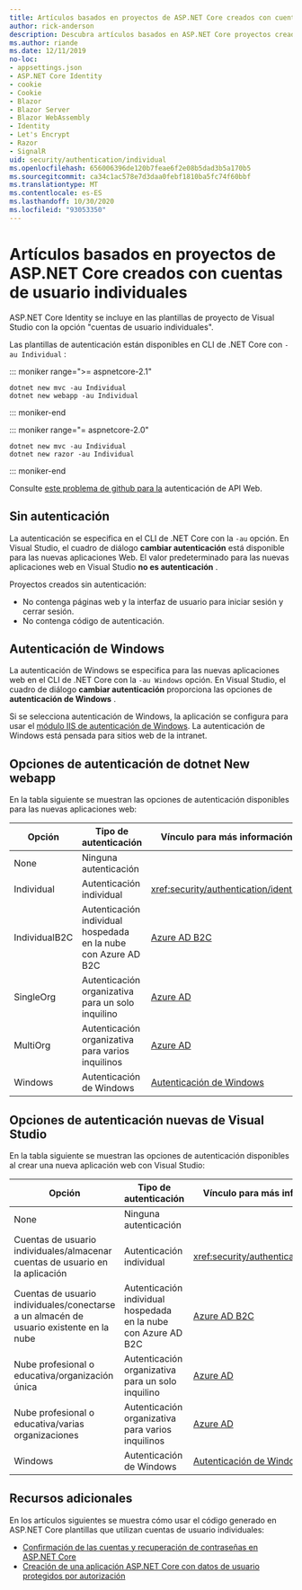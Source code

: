 ```yaml
---
title: Artículos basados en proyectos de ASP.NET Core creados con cuentas de usuario individuales
author: rick-anderson
description: Descubra artículos basados en ASP.NET Core proyectos creados con cuentas de usuario individuales.
ms.author: riande
ms.date: 12/11/2019
no-loc:
- appsettings.json
- ASP.NET Core Identity
- cookie
- Cookie
- Blazor
- Blazor Server
- Blazor WebAssembly
- Identity
- Let's Encrypt
- Razor
- SignalR
uid: security/authentication/individual
ms.openlocfilehash: 656006396de120b7feae6f2e08b5dad3b5a170b5
ms.sourcegitcommit: ca34c1ac578e7d3daa0febf1810ba5fc74f60bbf
ms.translationtype: MT
ms.contentlocale: es-ES
ms.lasthandoff: 10/30/2020
ms.locfileid: "93053350"
---
```

# <a name="articles-based-on-aspnet-core-projects-created-with-individual-user-accounts"></a>Artículos basados en proyectos de ASP.NET Core creados con cuentas de usuario individuales

ASP.NET Core Identity se incluye en las plantillas de proyecto de Visual Studio con la opción "cuentas de usuario individuales".

Las plantillas de autenticación están disponibles en CLI de .NET Core con `-au Individual` :

::: moniker range=">= aspnetcore-2.1"

```dotnetcli
dotnet new mvc -au Individual
dotnet new webapp -au Individual
```

::: moniker-end

::: moniker range="= aspnetcore-2.0"

```dotnetcli
dotnet new mvc -au Individual
dotnet new razor -au Individual
```

::: moniker-end

Consulte [este problema de github para la](https://github.com/dotnet/AspNetCore/issues/5833) autenticación de API Web.

<a name="no"></a>

## <a name="no-authentication"></a>Sin autenticación

La autenticación se especifica en el CLI de .NET Core con la `-au` opción. En Visual Studio, el cuadro de diálogo **cambiar autenticación** está disponible para las nuevas aplicaciones Web. El valor predeterminado para las nuevas aplicaciones web en Visual Studio **no es autenticación** .

Proyectos creados sin autenticación:

* No contenga páginas web y la interfaz de usuario para iniciar sesión y cerrar sesión.
* No contenga código de autenticación.

<a name="win"></a>

## <a name="windows-authentication"></a>Autenticación de Windows

La autenticación de Windows se especifica para las nuevas aplicaciones web en el CLI de .NET Core con la `-au Windows` opción. En Visual Studio, el cuadro de diálogo **cambiar autenticación** proporciona las opciones de **autenticación de Windows** .

Si se selecciona autenticación de Windows, la aplicación se configura para usar el [módulo IIS de autenticación de Windows](xref:host-and-deploy/iis/modules). La autenticación de Windows está pensada para sitios web de la intranet.

## <a name="dotnet-new-webapp-authentication-options"></a>Opciones de autenticación de dotnet New webapp

En la tabla siguiente se muestran las opciones de autenticación disponibles para las nuevas aplicaciones web:

| Opción | Tipo de autenticación | Vínculo para más información |
 | ----------------- | ------------ | ---------- |
| None            |  Ninguna autenticación | | 
| Individual      |  Autenticación individual | <xref:security/authentication/identity>
| IndividualB2C   |  Autenticación individual hospedada en la nube con Azure AD B2C | [Azure AD B2C](/azure/active-directory-b2c/) |
| SingleOrg       |  Autenticación organizativa para un solo inquilino | [Azure AD](/azure/active-directory/develop/quickstart-v2-aspnet-core-webapp) |
| MultiOrg        |  Autenticación organizativa para varios inquilinos | [Azure AD](/azure/active-directory/develop/quickstart-v2-aspnet-core-webapp) |
| Windows         |  Autenticación de Windows | [Autenticación de Windows](xref:security/authentication/windowsauth)

## <a name="visual-studio-new-webapp-authentication-options"></a>Opciones de autenticación nuevas de Visual Studio

En la tabla siguiente se muestran las opciones de autenticación disponibles al crear una nueva aplicación web con Visual Studio:

| Opción | Tipo de autenticación | Vínculo para más información |
 | ----------------- | ------------ | ---------- |
| None            |  Ninguna autenticación | | 
| Cuentas de usuario individuales/almacenar cuentas de usuario en la aplicación |  Autenticación individual | <xref:security/authentication/identity> |
| Cuentas de usuario individuales/conectarse a un almacén de usuario existente en la nube |  Autenticación individual hospedada en la nube con Azure AD B2C | [Azure AD B2C](/azure/active-directory-b2c/) |
| Nube profesional o educativa/organización única  |  Autenticación organizativa para un solo inquilino | [Azure AD](/azure/active-directory/develop/quickstart-v2-aspnet-core-webapp) |
| Nube profesional o educativa/varias organizaciones |  Autenticación organizativa para varios inquilinos | [Azure AD](/azure/active-directory/develop/quickstart-v2-aspnet-core-webapp) |
| Windows         |  Autenticación de Windows | [Autenticación de Windows](xref:security/authentication/windowsauth)

## <a name="additional-resources"></a>Recursos adicionales

En los artículos siguientes se muestra cómo usar el código generado en ASP.NET Core plantillas que utilizan cuentas de usuario individuales:

* [Confirmación de las cuentas y recuperación de contraseñas en ASP.NET Core](xref:security/authentication/accconfirm)
* [Creación de una aplicación ASP.NET Core con datos de usuario protegidos por autorización](xref:security/authorization/secure-data)

